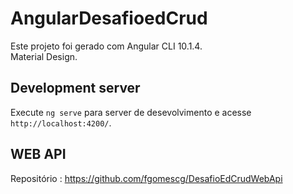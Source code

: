 # AngularDesafioedCrud

Este projeto foi gerado com Angular CLI 10.1.4. <br />
Material Design.

## Development server

Execute `ng serve` para server de desevolvimento e acesse `http://localhost:4200/`.

## WEB API

Repositório : https://github.com/fgomescg/DesafioEdCrudWebApi






